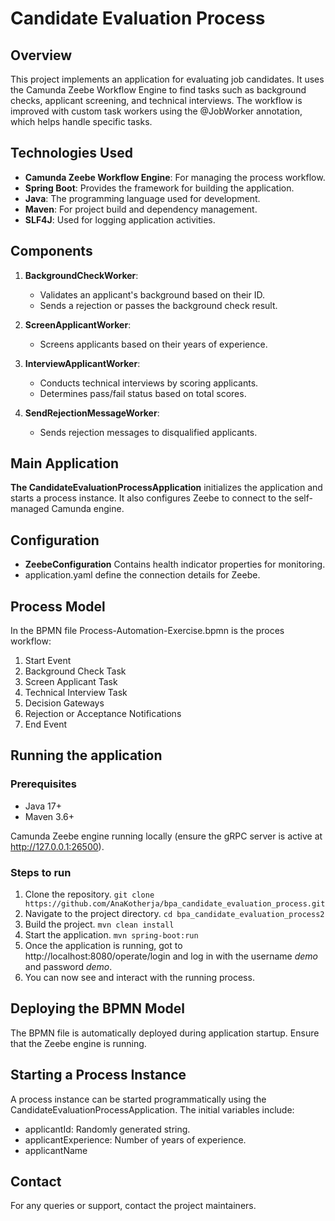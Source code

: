 # Candidate Evaluation Process

## Overview
This project implements an application for evaluating job candidates. It uses the Camunda Zeebe Workflow Engine to find tasks such as background checks, applicant screening, and technical interviews.
The workflow is improved with custom task workers using the @JobWorker annotation, which helps handle specific tasks.

## Technologies Used

- **Camunda Zeebe Workflow Engine**: For managing the process workflow.
- **Spring Boot**: Provides the framework for building the application.
- **Java**: The programming language used for development.
- **Maven**: For project build and dependency management.
- **SLF4J**: Used for logging application activities.

## Components

1. **BackgroundCheckWorker**:
    - Validates an applicant's background based on their ID.
    - Sends a rejection or passes the background check result.

2. **ScreenApplicantWorker**:
    - Screens applicants based on their years of experience.

3. **InterviewApplicantWorker**:
    - Conducts technical interviews by scoring applicants.
    - Determines pass/fail status based on total scores.

4. **SendRejectionMessageWorker**:
    - Sends rejection messages to disqualified applicants.

## Main Application

**The CandidateEvaluationProcessApplication** initializes the application and starts a process instance. It also configures Zeebe to connect to the self-managed Camunda engine.

## Configuration
- **ZeebeConfiguration**  Contains health indicator properties for monitoring.
-  application.yaml define the connection details for Zeebe.

## Process Model

In the BPMN file Process-Automation-Exercise.bpmn is the proces workflow:
1. Start Event
2. Background Check Task 
3. Screen Applicant Task
4. Technical Interview Task
5. Decision Gateways
6. Rejection or Acceptance Notifications
7. End Event

## Running the application
### Prerequisites

- Java 17+
- Maven 3.6+

Camunda Zeebe engine running locally (ensure the gRPC server is active at http://127.0.0.1:26500).

### Steps to run
1. Clone the repository.
``` git clone https://github.com/AnaKotherja/bpa_candidate_evaluation_process.git ```
2. Navigate to the project directory. ``` cd bpa_candidate_evaluation_process2 ```
3. Build the project. ``` mvn clean install ```
4. Start the application. ``` mvn spring-boot:run ```
5. Once the application is running, got to http://localhost:8080/operate/login and log in with the username *demo* and password *demo*.
6. You can now see and interact with the running process. 

## Deploying the BPMN Model

The BPMN file is automatically deployed during application startup. Ensure that the Zeebe engine is running.

## Starting a Process Instance

A process instance can be started programmatically using the CandidateEvaluationProcessApplication. The initial variables include:
- applicantId: Randomly generated string.
- applicantExperience: Number of years of experience.
- applicantName

## Contact
For any queries or support, contact the project maintainers.
